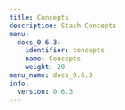 ```yaml
---
title: Concepts
description: Stash Concepts
menu:
  docs_0.6.3:
    identifier: concepts
    name: Concepts
    weight: 20
menu_name: docs_0.6.3
info:
  version: 0.6.3
---
```


